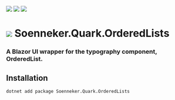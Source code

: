 ﻿[![](https://img.shields.io/nuget/v/soenneker.quark.orderedlists.svg?style=for-the-badge)](https://www.nuget.org/packages/soenneker.quark.orderedlists/)
[![](https://img.shields.io/github/actions/workflow/status/soenneker/soenneker.quark.orderedlists/publish-package.yml?style=for-the-badge)](https://github.com/soenneker/soenneker.quark.orderedlists/actions/workflows/publish-package.yml)
[![](https://img.shields.io/nuget/dt/soenneker.quark.orderedlists.svg?style=for-the-badge)](https://www.nuget.org/packages/soenneker.quark.orderedlists/)

# ![](https://user-images.githubusercontent.com/4441470/224455560-91ed3ee7-f510-4041-a8d2-3fc093025112.png) Soenneker.Quark.OrderedLists
### A Blazor UI wrapper for the typography component, OrderedList.

## Installation

```
dotnet add package Soenneker.Quark.OrderedLists
```
